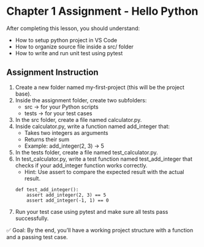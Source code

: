 # Chapter 1 Assignment - Hello Python

After completing this lesson, you should understand:
- How to setup python project in VS Code
- How to organize source file inside a src/ folder
- How to write and run unit test using pytest

## Assignment Instruction

1. Create a new folder named my-first-project (this will be the project base).
2. Inside the assignment folder, create two subfolders:
    - src → for your Python scripts
    - tests → for your test cases
3. In the src folder, create a file named calculator.py.
4. Inside calculator.py, write a function named add_integer that:
    - Takes two integers as arguments
    - Returns their sum
    - Example: add_integer(2, 3) → 5
5. In the tests folder, create a file named test_calculator.py.
6. In test_calculator.py, write a test function named test_add_integer that checks if your add_integer function works correctly.
    - Hint: Use assert to compare the expected result with the actual result.
    ```
    def test_add_integer():
        assert add_integer(2, 3) == 5
        assert add_integer(-1, 1) == 0
    ```
7. Run your test case using pytest and make sure all tests pass successfully.

✅ Goal: By the end, you’ll have a working project structure with a function and a passing test case.
